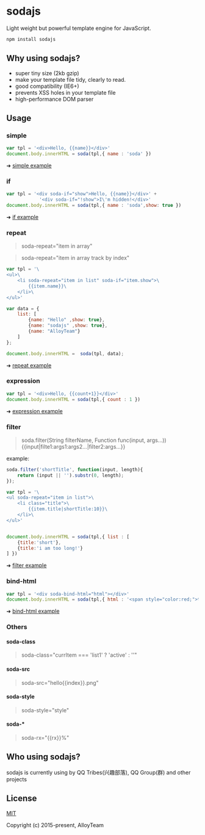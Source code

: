 # sodajs

Light weight but powerful template engine for JavaScript.

``` js
npm install sodajs
```

## Why using sodajs?
* super tiny size (2kb gzip)
* make your template file tidy, clearly to read.
* good compatibility (IE6+)
* prevents XSS holes in your template file
* high-performance DOM parser

## Usage

### simple

``` js
var tpl = '<div>Hello, {{name}}</div>'
document.body.innerHTML = soda(tpl,{ name : 'soda' })
```

➜ [simple example](http://alloyteam.github.io/sodajs/pg/rd.html?type=simple)

### if

``` js
var tpl = '<div soda-if="show">Hello, {{name}}</div>' +
            '<div soda-if="!show">I\'m hidden!</div>'
document.body.innerHTML = soda(tpl,{ name : 'soda',show: true })
```

➜ [if example](http://alloyteam.github.io/sodajs/pg/rd.html?type=if)

### repeat

> soda-repeat="item in array"

> soda-repeat="item in array track by index"

``` js
var tpl = '\
<ul>\
    <li soda-repeat="item in list" soda-if="item.show">\
        {{item.name}}\
    </li>\
</ul>'

var data = {
    list: [
        {name: "Hello" ,show: true},
        {name: "sodajs" ,show: true},
        {name: "AlloyTeam"}
    ]
};

document.body.innerHTML =  soda(tpl, data);
```

➜ [repeat example](http://alloyteam.github.io/sodajs/pg/rd.html?type=repeat)

### expression

``` js
var tpl = '<div>Hello, {{count+1}}</div>'
document.body.innerHTML = soda(tpl,{ count : 1 })
```

➜ [expression example](http://alloyteam.github.io/sodajs/pg/rd.html?type=expression)

### filter

> soda.filter(String filterName, Function func(input, args...))
> {{input|filte1:args1:args2...|filter2:args...}}

example: 

``` js
soda.filter('shortTitle', function(input, length){
    return (input || '').substr(0, length);
});

var tpl = '\
<ul soda-repeat="item in list">\
    <li class="title">\
        {{item.title|shortTitle:10}}\
    </li>\
</ul>'


document.body.innerHTML = soda(tpl,{ list : [
    {title:'short'},
    {title:'i am too long!'}
] })
```

➜ [filter example](http://alloyteam.github.io/sodajs/pg/rd.html?type=filter)

### bind-html

```js
var tpl = '<div soda-bind-html="html"></div>'
document.body.innerHTML = soda(tpl,{ html : '<span style="color:red;">test soda-bind-html</span>' })
```

➜ [bind-html example](http://alloyteam.github.io/sodajs/pg/rd.html?type=bind-html)

### Others

#### soda-class
> soda-class="currItem === 'list1' ? 'active' : ''"

#### soda-src
> soda-src="hello{{index}}.png"

#### soda-style
> soda-style="style"

#### soda-*
> soda-rx="{{rx}}%"


## Who using sodajs?
sodajs is currently using by QQ Tribes(兴趣部落), QQ Group(群) and other projects

## License

[MIT](http://opensource.org/licenses/MIT)

Copyright (c) 2015-present, AlloyTeam